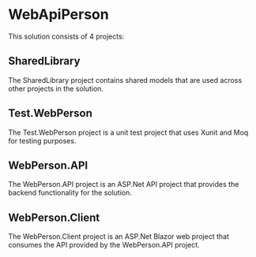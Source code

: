 # WebApiPerson

This solution consists of 4 projects:

## SharedLibrary
The SharedLibrary project contains shared models that are used across other projects in the solution.

## Test.WebPerson
The Test.WebPerson project is a unit test project that uses Xunit and Moq for testing purposes.

## WebPerson.API
The WebPerson.API project is an ASP.Net API project that provides the backend functionality for the solution.

## WebPerson.Client
The WebPerson.Client project is an ASP.Net Blazor web project that consumes the API provided by the WebPerson.API project.
